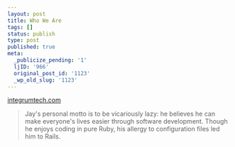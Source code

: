 ```yaml
---
layout: post
title: Who We Are
tags: []
status: publish
type: post
published: true
meta:
  _publicize_pending: '1'
  ljID: '966'
  original_post_id: '1123'
  _wp_old_slug: '1123'
---
```

<a href="http://integrumtech.com/whoweare.html">integrumtech.com</a>

<blockquote>
Jay's personal motto is to be vicariously lazy: he believes he can make everyone's lives easier through software development. Though he enjoys coding in pure Ruby, his allergy to configuration files led him to Rails.
</blockquote>
